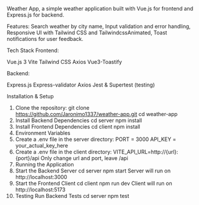 Weather App, a simple weather application built with Vue.js for frontend and Express.js for backend.

Features: Search weather by city name,
Input validation and error handling,
Responsive UI with Tailwind CSS and TailwindcssAnimated,
Toast notifications for user feedback.

Tech Stack
Frontend:

Vue.js 3
Vite
Tailwind CSS
Axios
Vue3-Toastify

Backend:

Express.js
Express-validator
Axios
Jest & Supertest (testing)

Installation & Setup
1. Clone the repository: git clone https://github.com/Jaronimo1337/weather-app.git
cd weather-app
3. Install Backend Dependencies
cd server
npm install
4. Install Frontend Dependencies
cd client
npm install
5. Environment Variables
1. Create a .env file in the server directory:
PORT = 3000
API_KEY = your_actual_key_here
2. Create a .env file in the client directory:
VITE_API_URL=http://{url}:{port}/api   Only change url and port, leave /api
6. Running the Application
1. Start the Backend Server
cd server
npm start
Server will run on http://localhost:3000
2. Start the Frontend Client
cd client
npm run dev
Client will run on http://localhost:5173
7. Testing
Run Backend Tests
cd server
npm test
